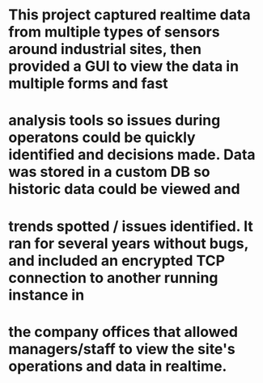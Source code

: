 # This project captured realtime data from multiple types of sensors around industrial sites, then provided a GUI to view the data in multiple forms and fast 
# analysis tools so issues during operatons could be quickly identified and decisions made. Data was stored in a custom DB so historic data could be viewed and
# trends spotted / issues identified. It ran for several years without bugs, and included an encrypted TCP connection to another running instance in
# the company offices that allowed managers/staff to view the site's operations and data in realtime.
